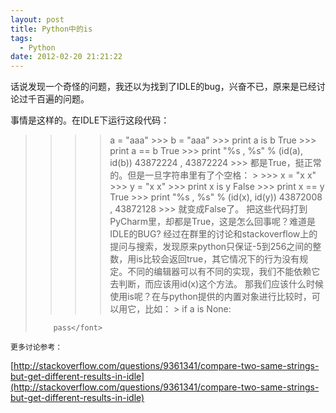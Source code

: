 ```yaml
---
layout: post
title: Python中的is
tags:
  - Python
date: 2012-02-20 21:21:22
---
```


话说发现一个奇怪的问题，我还以为找到了IDLE的bug，兴奋不已，原来是已经讨论过千百遍的问题。

事情是这样的。在IDLE下运行这段代码：

> >>> a = "aaa"
>     >>> b = "aaa"
>     >>> print a is b
>     True
>     >>> print a == b
>     True
>     >>> print "%s , %s" % (id(a), id(b))
>     43872224 , 43872224
>     >>> 
    都是True，挺正常的。但是一旦字符串里有了个空格：
    > >>> x = "x x"
>     >>> y = "x x"
>     >>> print x is y
>     False
>     >>> print x == y
>     True
>     >>> print "%s , %s" % (id(x), id(y))
>     43872008 , 43872128
>     >>> 
    就变成False了。
    把这些代码打到PyCharm里，却都是True，这是怎么回事呢？难道是IDLE的BUG?
    经过在群里的讨论和stackoverflow上的提问与搜索，发现原来python只保证-5到256之间的整数，用is比较会返回true，其它情况下的行为没有规定。不同的编辑器可以有不同的实现，我们不能依赖它去判断，而应该用id(x)这个方法。
    那我们应该什么时候使用is呢？在与python提供的内置对象进行比较时，可以用它，比如：
    > <font style="background-color: #ffffff">if a is None:
> 
>         pass</font>
    更多讨论参考：

[http://stackoverflow.com/questions/9361341/compare-two-same-strings-but-get-different-results-in-idle](http://stackoverflow.com/questions/9361341/compare-two-same-strings-but-get-different-results-in-idle)